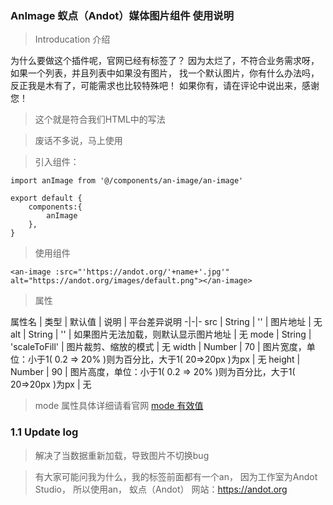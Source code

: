 ### AnImage 蚁点（Andot）媒体图片组件 使用说明

> Introducation 介绍

为什么要做这个插件呢，官网已经有<imgae></image>标签了？
因为太烂了，不符合业务需求呀，如果一个列表，并且列表中如果没有图片，
找一个默认图片，你有什么办法吗，反正我是木有了，可能需求也比较特殊吧！
如果你有，请在评论中说出来，感谢您！

> 这个就是符合我们HTML中的写法

> 废话不多说，马上使用

> 引入组件：

```
import anImage from '@/components/an-image/an-image'

export default {
	components:{
		anImage
	},
}
```

> 使用组件

```
<an-image :src="'https://andot.org/'+name+'.jpg'" alt="https://andot.org/images/default.png"></an-image>
```

> 属性

属性名 | 类型 | 默认值 | 说明 | 平台差异说明 
-|-|-
src | String | '' | 图片地址 | 无
alt | String | '' | 如果图片无法加载，则默认显示图片地址 | 无
mode | String | 'scaleToFill' | 图片裁剪、缩放的模式 | 无
width | Number | 70 | 图片宽度，单位：小于1( 0.2 => 20% )则为百分比，大于1( 20=>20px )为px | 无
height | Number | 90 | 图片高度，单位：小于1( 0.2 => 20% )则为百分比，大于1( 20=>20px )为px | 无

> mode 属性具体详细请看官网
[mode 有效值](https://uniapp.dcloud.io/component/image)

### 1.1 Update log

> 解决了当数据重新加载，导致图片不切换bug

> 有大家可能问我为什么，我的标签前面都有一个an， 因为工作室为Andot Studio， 所以使用an， 蚁点（Andot）
网站：https://andot.org